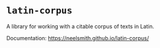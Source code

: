 # `latin-corpus`

A library for working with a citable corpus of texts in Latin.

Documentation:  <https://neelsmith.github.io/latin-corpus/>
